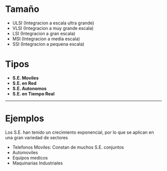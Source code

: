 # Tamaño

- ULSI (Integracion a escala ultra grande)
- VLSI (Integracion a muy grande escala)
- LSI (Integracion a gran escala)
- MSI (Integracion a media escala)
- SSI (Integracion a pequena escala)

# Tipos

- **S.E. Moviles**
- **S.E. en Red**
- **S.E. Autonomos**
- **S.E. en Tiempo Real**

___
# Ejemplos

Los S.E. han tenido un crecimiento exponencial, por lo que se aplican en una gran variedad de sectores

- Telefonos Moviles: Constan de muchos S.E. conjuntos
- Automoviles
- Equipos medicos
- Maquinarias Industriales